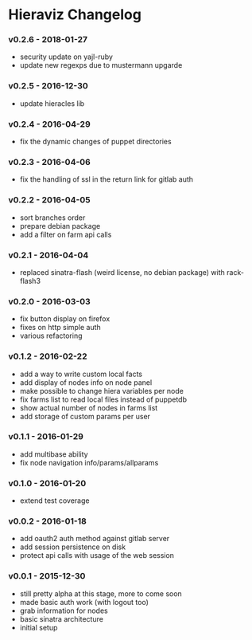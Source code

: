 Hieraviz Changelog
========================

### v0.2.6 - 2018-01-27
- security update on yajl-ruby
- update new regexps due to mustermann upgarde

### v0.2.5 - 2016-12-30
- update hieracles lib

### v0.2.4 - 2016-04-29
- fix the dynamic changes of puppet directories

### v0.2.3 - 2016-04-06
- fix the handling of ssl in the return link for gitlab auth

### v0.2.2 - 2016-04-05
- sort branches order
- prepare debian package
- add a filter on farm api calls

### v0.2.1 - 2016-04-04
- replaced sinatra-flash (weird license, no debian package) with rack-flash3

### v0.2.0 - 2016-03-03
- fix button display on firefox
- fixes on http simple auth
- various refactoring

### v0.1.2 - 2016-02-22
- add a way to write custom local facts
- add display of nodes info on node panel
- make possible to change hiera variables per node
- fix farms list to read local files instead of puppetdb
- show actual number of nodes in farms list
- add storage of custom params per user

### v0.1.1 - 2016-01-29
- add multibase ability
- fix node navigation info/params/allparams

### v0.1.0 - 2016-01-20
- extend test coverage

### v0.0.2 - 2016-01-18
- add oauth2 auth method against gitlab server
- add session persistence on disk
- protect api calls with usage of the web session

### v0.0.1 - 2015-12-30
- still pretty alpha at this stage, more to come soon
- made basic auth work (with logout too)
- grab information for nodes
- basic sinatra architecture
- initial setup
